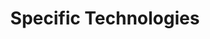 ---
# Accomplishments widget.
widget: "howto"  # Widget name:  common, howto perspective, reading, cd-with-jenkins-and-docker  etc
headless: true  # This file represents a page section.
active: true  # Activate this widget? true/false
weight: 4 # Order that this section will appear.
title: "Specific Technologies"
subtitle: ""

# Date format
date_format: "Jan 2006"

# Accomplishments.
#   Add/remove as many `[[item]]` blocks below as you like.
#   `title`, `organization` and `date_start` are the required parameters.
#   Leave other parameters empty if not required.
#   Begin/end multi-line descriptions with 3 quotes `"""`.
item:
smallItem: 
 - title: "Forrester's Overview Of 24 Container Security Providers"
   summary: "info.aquasec.com"
   linkText: ""
   linkUrl: "https://info.aquasec.com/forrester-container-security"
   openNewWindow: 
   image: "https://res.cloudinary.com/agile-seo/image/fetch/w_62,dpr_1.0,d_blank_am8gzx.png/https%3A%2F%2Flogo.clearbit.com%2Finfo.aquasec.com%3Fsize%3D250" 
 - title: "How to Pass Secrets or Sensitive Information Securely to Containers in an Amazon ECS Task"
   summary: "aws.amazon.com"
   linkText: ""
   linkUrl: "https://aws.amazon.com/premiumsupport/knowledge-center/ecs-data-security-container-task/"
   openNewWindow: 
   image: "https://res.cloudinary.com/agile-seo/image/fetch/w_62,dpr_1.0,d_blank_am8gzx.png/https%3A%2F%2Flogo.clearbit.com%2Faws.amazon.com%3Fsize%3D250" 
 - title: "Overview of Kubernetes Secrets"
   summary: "kubernetes.io"
   linkText: ""
   linkUrl: "https://kubernetes.io/docs/concepts/configuration/secret/"
   openNewWindow: 
   image: "https://res.cloudinary.com/agile-seo/image/fetch/w_62,dpr_1.0,d_blank_am8gzx.png/https%3A%2F%2Flogo.clearbit.com%2Fkubernetes.io%3Fsize%3D250"
 - title: "Working with Kubernetes Secrets"
   summary: "supergiant.io"
   linkText: ""
   linkUrl: "https://supergiant.io/blog/working-with-kubernetes-secrets"
   openNewWindow: 
   image: "https://res.cloudinary.com/agile-seo/image/fetch/w_62,dpr_1.0,d_blank_am8gzx.png/https%3A%2F%2Flogo.clearbit.com%2Fsupergiant.io%3Fsize%3D250"
 - title: "Using Kubernetes Secrets"
   summary: "medium.com"
   linkText: ""
   linkUrl: "https://medium.com/platformer-blog/using-kubernetes-secrets-5e7530e0378a"
   openNewWindow: 
   image: "https://res.cloudinary.com/agile-seo/image/fetch/w_62,dpr_1.0,d_blank_am8gzx.png/https%3A%2F%2Flogo.clearbit.com%2Fmedium.com%3Fsize%3D250"
 - title: "Keep your Cluster Secrets up to Date with Manifold and Kubernetes"
   summary: "manifold.co"
   linkText: ""
   linkUrl: "https://blog.manifold.co/keep-your-cluster-secrets-up-to-date-with-manifold-kubernetes-8d483fd4cc1"
   openNewWindow: 
   image: "https://res.cloudinary.com/agile-seo/image/fetch/w_62,dpr_1.0,d_blank_am8gzx.png/https%3A%2F%2Flogo.clearbit.com%2Fmanifold.co%3Fsize%3D250"
 - title: "Kubernetes Secret Management with Banzai Pipeline"
   summary: "banzaicloud.com"
   linkText: ""
   linkUrl: "https://banzaicloud.com/blog/pipeline-secrets/"
   openNewWindow: 
   image: "https://res.cloudinary.com/agile-seo/image/fetch/w_62,dpr_1.0,d_blank_am8gzx.png/https%3A%2F%2Flogo.clearbit.com%2Fbanzaicloud.com%3Fsize%3D250"
 - title: "Kubernetes Deployments with Helm - Secrets"
   summary: "developer.epages.com"
   linkText: ""
   linkUrl: "https://developer.epages.com/blog/tech-stories/kubernetes-deployments-with-helm-secrets/"
   openNewWindow: 
   image: "https://res.cloudinary.com/agile-seo/image/fetch/w_62,dpr_1.0,d_blank_am8gzx.png/https%3A%2F%2Flogo.clearbit.com%2Fdeveloper.epages.com%3Fsize%3D250"
 - title: "OpenShift Container Platform - Properties of secrets and an Overview on How Developers Can Use Them"
   summary: "docs.openshift.com"
   linkText: ""
   linkUrl: "https://docs.openshift.com/container-platform/3.3/dev_guide/secrets.html"
   openNewWindow: 
   image: "https://res.cloudinary.com/agile-seo/image/fetch/w_62,dpr_1.0,d_blank_am8gzx.png/https%3A%2F%2Flogo.clearbit.com%2Fdocs.openshift.com%3Fsize%3D250"
---